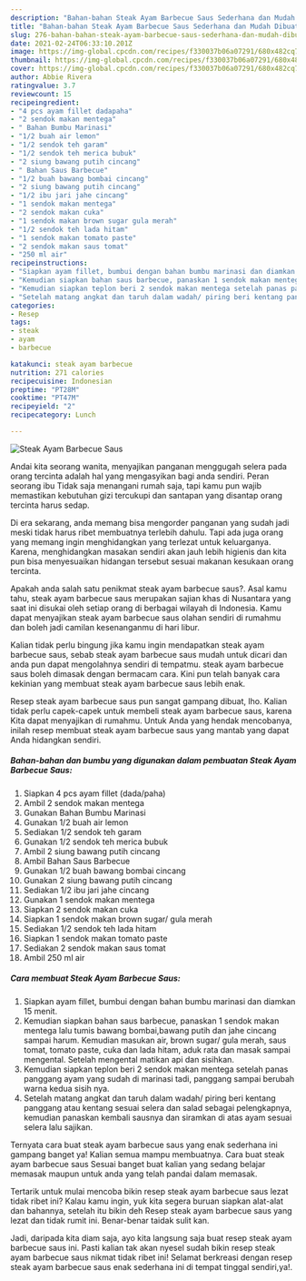 ```yaml
---
description: "Bahan-bahan Steak Ayam Barbecue Saus Sederhana dan Mudah Dibuat"
title: "Bahan-bahan Steak Ayam Barbecue Saus Sederhana dan Mudah Dibuat"
slug: 276-bahan-bahan-steak-ayam-barbecue-saus-sederhana-dan-mudah-dibuat
date: 2021-02-24T06:33:10.201Z
image: https://img-global.cpcdn.com/recipes/f330037b06a07291/680x482cq70/steak-ayam-barbecue-saus-foto-resep-utama.jpg
thumbnail: https://img-global.cpcdn.com/recipes/f330037b06a07291/680x482cq70/steak-ayam-barbecue-saus-foto-resep-utama.jpg
cover: https://img-global.cpcdn.com/recipes/f330037b06a07291/680x482cq70/steak-ayam-barbecue-saus-foto-resep-utama.jpg
author: Abbie Rivera
ratingvalue: 3.7
reviewcount: 15
recipeingredient:
- "4 pcs ayam fillet dadapaha"
- "2 sendok makan mentega"
- " Bahan Bumbu Marinasi"
- "1/2 buah air lemon"
- "1/2 sendok teh garam"
- "1/2 sendok teh merica bubuk"
- "2 siung bawang putih cincang"
- " Bahan Saus Barbecue"
- "1/2 buah bawang bombai cincang"
- "2 siung bawang putih cincang"
- "1/2 ibu jari jahe cincang"
- "1 sendok makan mentega"
- "2 sendok makan cuka"
- "1 sendok makan brown sugar gula merah"
- "1/2 sendok teh lada hitam"
- "1 sendok makan tomato paste"
- "2 sendok makan saus tomat"
- "250 ml air"
recipeinstructions:
- "Siapkan ayam fillet, bumbui dengan bahan bumbu marinasi dan diamkan 15 menit."
- "Kemudian siapkan bahan saus barbecue, panaskan 1 sendok makan mentega lalu tumis bawang bombai,bawang putih dan jahe cincang sampai harum. Kemudian masukan air, brown sugar/ gula merah, saus tomat, tomato paste, cuka dan lada hitam, aduk rata dan masak sampai mengental. Setelah mengental matikan api dan sisihkan."
- "Kemudian siapkan teplon beri 2 sendok makan mentega setelah panas panggang ayam yang sudah di marinasi tadi, panggang sampai berubah warna kedua sisih nya."
- "Setelah matang angkat dan taruh dalam wadah/ piring beri kentang panggang atau kentang sesuai selera dan salad sebagai pelengkapnya, kemudian panaskan kembali sausnya dan siramkan di atas ayam sesuai selera lalu sajikan."
categories:
- Resep
tags:
- steak
- ayam
- barbecue

katakunci: steak ayam barbecue 
nutrition: 271 calories
recipecuisine: Indonesian
preptime: "PT28M"
cooktime: "PT47M"
recipeyield: "2"
recipecategory: Lunch

---
```



![Steak Ayam Barbecue Saus](https://img-global.cpcdn.com/recipes/f330037b06a07291/680x482cq70/steak-ayam-barbecue-saus-foto-resep-utama.jpg)

Andai kita seorang wanita, menyajikan panganan menggugah selera pada orang tercinta adalah hal yang mengasyikan bagi anda sendiri. Peran seorang ibu Tidak saja menangani rumah saja, tapi kamu pun wajib memastikan kebutuhan gizi tercukupi dan santapan yang disantap orang tercinta harus sedap.

Di era  sekarang, anda memang bisa mengorder panganan yang sudah jadi meski tidak harus ribet membuatnya terlebih dahulu. Tapi ada juga orang yang memang ingin menghidangkan yang terlezat untuk keluarganya. Karena, menghidangkan masakan sendiri akan jauh lebih higienis dan kita pun bisa menyesuaikan hidangan tersebut sesuai makanan kesukaan orang tercinta. 



Apakah anda salah satu penikmat steak ayam barbecue saus?. Asal kamu tahu, steak ayam barbecue saus merupakan sajian khas di Nusantara yang saat ini disukai oleh setiap orang di berbagai wilayah di Indonesia. Kamu dapat menyajikan steak ayam barbecue saus olahan sendiri di rumahmu dan boleh jadi camilan kesenanganmu di hari libur.

Kalian tidak perlu bingung jika kamu ingin mendapatkan steak ayam barbecue saus, sebab steak ayam barbecue saus mudah untuk dicari dan anda pun dapat mengolahnya sendiri di tempatmu. steak ayam barbecue saus boleh dimasak dengan bermacam cara. Kini pun telah banyak cara kekinian yang membuat steak ayam barbecue saus lebih enak.

Resep steak ayam barbecue saus pun sangat gampang dibuat, lho. Kalian tidak perlu capek-capek untuk membeli steak ayam barbecue saus, karena Kita dapat menyajikan di rumahmu. Untuk Anda yang hendak mencobanya, inilah resep membuat steak ayam barbecue saus yang mantab yang dapat Anda hidangkan sendiri.

<!--inarticleads1-->

##### Bahan-bahan dan bumbu yang digunakan dalam pembuatan Steak Ayam Barbecue Saus:

1. Siapkan 4 pcs ayam fillet (dada/paha)
1. Ambil 2 sendok makan mentega
1. Gunakan  Bahan Bumbu Marinasi
1. Gunakan 1/2 buah air lemon
1. Sediakan 1/2 sendok teh garam
1. Gunakan 1/2 sendok teh merica bubuk
1. Ambil 2 siung bawang putih cincang
1. Ambil  Bahan Saus Barbecue
1. Gunakan 1/2 buah bawang bombai cincang
1. Gunakan 2 siung bawang putih cincang
1. Sediakan 1/2 ibu jari jahe cincang
1. Gunakan 1 sendok makan mentega
1. Siapkan 2 sendok makan cuka
1. Siapkan 1 sendok makan brown sugar/ gula merah
1. Sediakan 1/2 sendok teh lada hitam
1. Siapkan 1 sendok makan tomato paste
1. Sediakan 2 sendok makan saus tomat
1. Ambil 250 ml air




<!--inarticleads2-->

##### Cara membuat Steak Ayam Barbecue Saus:

1. Siapkan ayam fillet, bumbui dengan bahan bumbu marinasi dan diamkan 15 menit.
1. Kemudian siapkan bahan saus barbecue, panaskan 1 sendok makan mentega lalu tumis bawang bombai,bawang putih dan jahe cincang sampai harum. Kemudian masukan air, brown sugar/ gula merah, saus tomat, tomato paste, cuka dan lada hitam, aduk rata dan masak sampai mengental. Setelah mengental matikan api dan sisihkan.
1. Kemudian siapkan teplon beri 2 sendok makan mentega setelah panas panggang ayam yang sudah di marinasi tadi, panggang sampai berubah warna kedua sisih nya.
1. Setelah matang angkat dan taruh dalam wadah/ piring beri kentang panggang atau kentang sesuai selera dan salad sebagai pelengkapnya, kemudian panaskan kembali sausnya dan siramkan di atas ayam sesuai selera lalu sajikan.




Ternyata cara buat steak ayam barbecue saus yang enak sederhana ini gampang banget ya! Kalian semua mampu membuatnya. Cara buat steak ayam barbecue saus Sesuai banget buat kalian yang sedang belajar memasak maupun untuk anda yang telah pandai dalam memasak.

Tertarik untuk mulai mencoba bikin resep steak ayam barbecue saus lezat tidak ribet ini? Kalau kamu ingin, yuk kita segera buruan siapkan alat-alat dan bahannya, setelah itu bikin deh Resep steak ayam barbecue saus yang lezat dan tidak rumit ini. Benar-benar taidak sulit kan. 

Jadi, daripada kita diam saja, ayo kita langsung saja buat resep steak ayam barbecue saus ini. Pasti kalian tak akan nyesel sudah bikin resep steak ayam barbecue saus nikmat tidak ribet ini! Selamat berkreasi dengan resep steak ayam barbecue saus enak sederhana ini di tempat tinggal sendiri,ya!.

